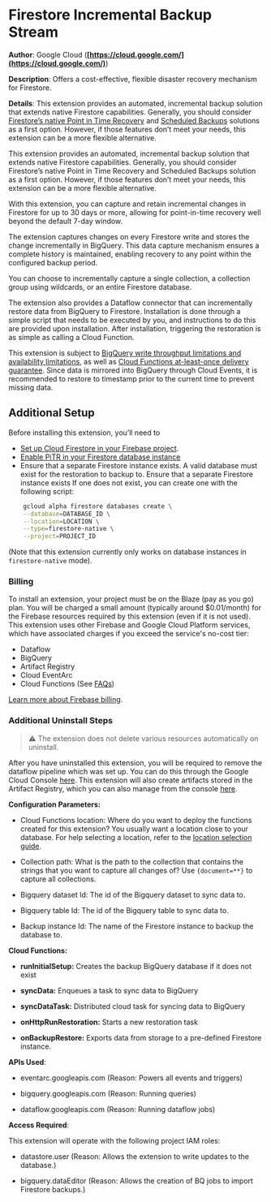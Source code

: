 # Firestore Incremental Backup Stream

**Author**: Google Cloud (**[https://cloud.google.com/](https://cloud.google.com/)**)

**Description**: Offers a cost-effective, flexible disaster recovery mechanism for Firestore.



**Details**: This extension provides an automated, incremental backup solution that extends native Firestore capabilities. Generally, you should consider [Firestore’s native Point in Time Recovery](https://firebase.google.com/docs/firestore/use-pitr) and [Scheduled Backups](https://cloud.google.com/firestore/docs/backups) solutions as a first option. However, if those features don’t meet your needs, this extension can be a more flexible alternative.

This extension provides an automated, incremental backup solution that extends native Firestore capabilities. Generally, you should consider Firestore’s native Point in Time Recovery and Scheduled Backups solution as a first option. However, if those features don’t meet your needs, this extension can be a more flexible alternative.

With this extension, you can capture and retain incremental changes in Firestore for up to 30 days or more, allowing for point-in-time recovery well beyond the default 7-day window.

The extension captures changes on every Firestore write and stores the change incrementally in BigQuery. This data capture mechanism ensures a complete history is maintained, enabling recovery to any point within the configured backup period.

You can choose to incrementally capture a single collection, a collection group using wildcards, or an entire Firestore database.

The extension also provides a Dataflow connector that can incrementally restore data from BigQuery to Firestore. Installation is done through a simple script that needs to be executed by you, and instructions to do this are provided upon installation. After installation, triggering the restoration is as simple as calling a Cloud Function.

This extension is subject to [BigQuery write throughput limitations and availability limitations](https://cloud.google.com/bigquery/quotas), as well as [Cloud Functions at-least-once delivery guarantee](https://cloud.google.com/functions/docs/concepts/execution-environment). Since data is mirrored into BigQuery through Cloud Events, it is recommended to restore to timestamp prior to the current time to prevent missing data.

## Additional Setup

Before installing this extension, you’ll need to

- [Set up Cloud Firestore in your Firebase project](https://firebase.google.com/docs/firestore/quickstart).
- [Enable PiTR in your Firestore database instance](https://firebase.google.com/docs/firestore/use-pitr)
- Ensure that a separate Firestore instance exists. A valid database must exist for the restoration to backup to. Ensure that a separate Firestore instance exists If one does not exist, you can create one with the following script:

```bash
    gcloud alpha firestore databases create \
    --database=DATABASE_ID \
    --location=LOCATION \
    --type=firestore-native \
    --project=PROJECT_ID
```

(Note that this extension currently only works on database instances in `firestore-native` mode).

### Billing

To install an extension, your project must be on the Blaze (pay as you go) plan. You will be charged a small amount (typically around $0.01/month) for the Firebase resources required by this extension (even if it is not used).
This extension uses other Firebase and Google Cloud Platform services, which have associated charges if you exceed the service's no-cost tier:

- Dataflow
- BigQuery
- Artifact Registry
- Cloud EventArc
- Cloud Functions (See [FAQs](https://firebase.google.com/support/faq#extensions-pricing))

[Learn more about Firebase billing](https://firebase.google.com/pricing).

### Additional Uninstall Steps

> ⚠️ The extension does not delete various resources automatically on uninstall.

After you have uninstalled this extension, you will be required to remove the dataflow pipeline which was set up. You can do this through the
Google Cloud Console [here](https://console.cloud.google.com/dataflow/pipelines). This extension will also create artifacts stored in the Artifact Registry, which you can also manage from the console [here](https://console.cloud.google.com/artifacts).




**Configuration Parameters:**

* Cloud Functions location: Where do you want to deploy the functions created for this extension? You usually want a location close to your database. For help selecting a location, refer to the [location selection guide](https://firebase.google.com/docs/functions/locations).

* Collection path: What is the path to the collection that contains the strings that you want to capture all changes of? Use `{document=**}` to capture all collections.


* Bigquery dataset Id: The id of the Bigquery dataset to sync data to.


* Bigquery table Id: The id of the Bigquery table to sync data to.


* Backup instance Id: The name of the Firestore instance to backup the database to.




**Cloud Functions:**

* **runInitialSetup:** Creates the backup BigQuery database if it does not exist

* **syncData:** Enqueues a task to sync data to BigQuery

* **syncDataTask:** Distributed cloud task for syncing data to BigQuery

* **onHttpRunRestoration:** Starts a new restoration task

* **onBackupRestore:** Exports data from storage to a pre-defined Firestore instance.



**APIs Used**:

* eventarc.googleapis.com (Reason: Powers all events and triggers)

* bigquery.googleapis.com (Reason: Running queries)

* dataflow.googleapis.com (Reason: Running dataflow jobs)



**Access Required**:



This extension will operate with the following project IAM roles:

* datastore.user (Reason: Allows the extension to write updates to the database.)

* bigquery.dataEditor (Reason: Allows the creation of BQ jobs to import Firestore backups.)
